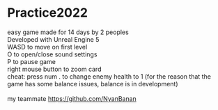 # Practice2022 <br>
easy game made for 14 days by 2 peoples <br>
Developed with Unreal Engine 5 <br>
WASD to move on first level <br>
O to open/close sound settings <br>
P to pause game <br>
right mouse button to zoom card <br>
cheat: press num . to change enemy health to 1 (for the reason that the game has some balance issues, balance is in development) <br>
<br> 
my teammate https://github.com/NyanBanan 
